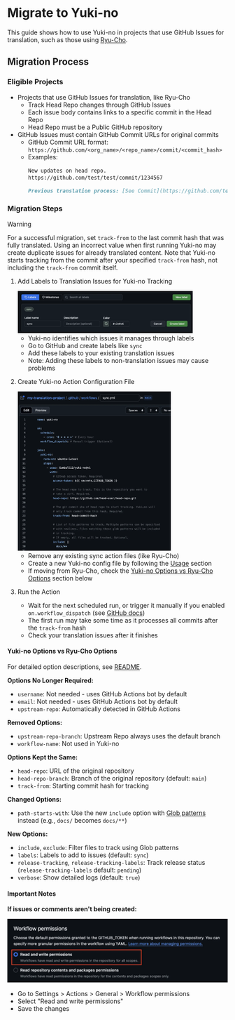 # Migrate to Yuki-no

This guide shows how to use Yuki-no in projects that use GitHub Issues for translation, such as those using [Ryu-Cho](https://github.com/vuejs-translations/ryu-cho).

## Migration Process

### Eligible Projects

- Projects that use GitHub Issues for translation, like Ryu-Cho
  - Track Head Repo changes through GitHub Issues
  - Each issue body contains links to a specific commit in the Head Repo
  - Head Repo must be a Public GitHub repository
- GitHub Issues must contain GitHub Commit URLs for original commits
  - GitHub Commit URL format: `https://github.com/<org_name>/<repo_name>/commit/<commit_hash>`
  - Examples:
    ```
    New updates on head repo.
    https://github.com/test/test/commit/1234567
    ```
    ```md
    Previous translation process: [See Commit](https://github.com/test/test/commit/1234567)
    ```

### Migration Steps

> [!WARNING]
>
> For a successful migration, set `track-from` to the last commit hash that was fully translated. Using an incorrect value when first running Yuki-no may create duplicate issues for already translated content. Note that Yuki-no starts tracking from the commit after your specified `track-from` hash, not including the `track-from` commit itself.

1. Add Labels to Translation Issues for Yuki-no Tracking

   <img width="400" src="./docs/create-sync-label.webp" title="Create Sync Label" alt="Create Sync Label">

   - Yuki-no identifies which issues it manages through labels
   - Go to GitHub and create labels like `sync`
   - Add these labels to your existing translation issues
   - Note: Adding these labels to non-translation issues may cause problems

2. Create Yuki-no Action Configuration File

   <img width="350" src="./docs/create-an-action.webp" title="Create an Action" alt="Create an Action">

   - Remove any existing sync action files (like Ryu-Cho)
   - Create a new Yuki-no config file by following the [Usage](https://github.com/Gumball12/yuki-no?tab=readme-ov-file#usage) section
   - If moving from Ryu-Cho, check the [Yuki-no Options vs Ryu-Cho Options](#yuki-no-options-vs-ryu-cho-options) section below

3. Run the Action

   - Wait for the next scheduled run, or trigger it manually if you enabled `on.workflow_dispatch` (see [GitHub docs](https://docs.github.com/en/actions/managing-workflow-runs-and-deployments/managing-workflow-runs/manually-running-a-workflow))
   - The first run may take some time as it processes all commits after the `track-from` hash
   - Check your translation issues after it finishes

#### Yuki-no Options vs Ryu-Cho Options

For detailed option descriptions, see [README](./README.md#configuration).

**Options No Longer Required:**

- `username`: Not needed - uses GitHub Actions bot by default
- `email`: Not needed - uses GitHub Actions bot by default
- `upstream-repo`: Automatically detected in GitHub Actions

**Removed Options:**

- `upstream-repo-branch`: Upstream Repo always uses the default branch
- `workflow-name`: Not used in Yuki-no

**Options Kept the Same:**

- `head-repo`: URL of the original repository
- `head-repo-branch`: Branch of the original repository (default: `main`)
- `track-from`: Starting commit hash for tracking

**Changed Options:**

- `path-starts-with`: Use the new `include` option with [Glob patterns](https://github.com/micromatch/picomatch?tab=readme-ov-file#advanced-globbing) instead (e.g., `docs/` becomes `docs/**`)

**New Options:**

- `include`, `exclude`: Filter files to track using Glob patterns
- `labels`: Labels to add to issues (default: `sync`)
- `release-tracking`, `release-tracking-labels`: Track release status (`release-tracking-labels` default: `pending`)
- `verbose`: Show detailed logs (default: `true`)

#### Important Notes

**If issues or comments aren't being created:**

![settings](./docs/settings.webp)

- Go to Settings > Actions > General > Workflow permissions
- Select "Read and write permissions"
- Save the changes
